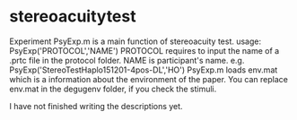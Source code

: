 # stereoacuitytest
Experiment
PsyExp.m is a main function of stereoacuity test.
usage: PsyExp('PROTOCOL','NAME')
PROTOCOL requires to input the name of a .prtc file in the protocol folder.
NAME is participant's name.
e.g. PsyExp('StereoTestHaplo151201-4pos-DL','HO')
PsyExp.m loads env.mat which is a information about the environment of the paper.
You can replace env.mat in the degugenv folder, if you check the stimuli.

I have not finished writing the descriptions yet. 

